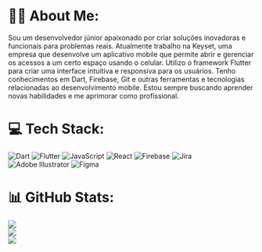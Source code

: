 # 👨‍💻 About Me:
Sou um desenvolvedor júnior apaixonado por criar soluções inovadoras e funcionais para problemas reais. Atualmente trabalho na Keyset, uma empresa que desenvolve um aplicativo mobile que permite abrir e gerenciar os acessos a um certo espaço usando o celular. Utilizo o framework Flutter para criar uma interface intuitiva e responsiva para os usuários. Tenho conhecimentos em Dart, Firebase, Git e outras ferramentas e tecnologias relacionadas ao desenvolvimento mobile. Estou sempre buscando aprender novas habilidades e me aprimorar como profissional.

# 💻 Tech Stack:
![Dart](https://img.shields.io/badge/dart-%230175C2.svg?style=for-the-badge&logo=dart&logoColor=white) ![Flutter](https://img.shields.io/badge/Flutter-%2302569B.svg?style=for-the-badge&logo=Flutter&logoColor=white) ![JavaScript](https://img.shields.io/badge/javascript-%23323330.svg?style=for-the-badge&logo=javascript&logoColor=%23F7DF1E) ![React](https://img.shields.io/badge/react-%2320232a.svg?style=for-the-badge&logo=react&logoColor=%2361DAFB) ![Firebase](https://img.shields.io/badge/firebase-%23039BE5.svg?style=for-the-badge&logo=firebase) ![Jira](https://img.shields.io/badge/jira-%230A0FFF.svg?style=for-the-badge&logo=jira&logoColor=white) ![Adobe Illustrator](https://img.shields.io/badge/adobeillustrator-%23FF9A00.svg?style=for-the-badge&logo=adobeillustrator&logoColor=white) ![Figma](https://img.shields.io/badge/figma-%23F24E1E.svg?style=for-the-badge&logo=figma&logoColor=white)  

# 📊 GitHub Stats:
![](https://github-readme-stats.vercel.app/api?username=dxferraz&theme=dark&hide_border=false&include_all_commits=false&count_private=false)<br/>
![](https://github-readme-streak-stats.herokuapp.com/?user=dxferraz&theme=dark&hide_border=false)<br/>
![](https://github-readme-stats.vercel.app/api/top-langs/?username=dxferraz&theme=dark&hide_border=false&include_all_commits=false&count_private=false&layout=compact)
